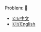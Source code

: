 Problem: :link: 
- [:cn:中文](https://leetcode-cn.com/problems/implement-strstr)
- [:us:English](https://leetcode.com/problems/implement-strstr)